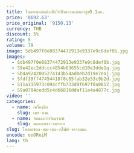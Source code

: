```yaml
---
title: โหลดเซลล์แม่เหล็กไฟฟ้าความแม่นยำสูง0.1มก.
price: '8692.63'
price_original: '9150.13'
currency: THB
discount: 5%
rating: 5
volume: 79
image: Sdb497f0e88374472913e9337e9c8def0b.jpg
images:
  - Sdb497f0e88374472913e9337e9c8def0b.jpg
  - S9e42ec2ddccc4854b63655cd10e3dde1q.jpg
  - Sb4a9242005274143b54ad0eb2d19e7eaj.jpg
  - Sfdf39ff47454418f8c05fab32e53c9b2d.jpg
  - S11a115973c094cffb733d9f697f0a081Z.jpg
  - S9a0784cedd5c4d66816ddaf11e4a4877c.jpg
video: ''
categories:
  - name: เครื่องมือ
    slug: เคร-องม
  - name: วัดและการวิเคราะห์
    slug: ดและการว-เคราะห
slug: โหลดเซลล-แม-เหล-กไฟฟ-าความแม
encode: ooORoiM
lang: th
---
```

  